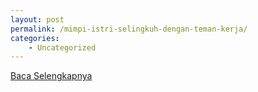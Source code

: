 ```yaml
---
layout: post
permalink: /mimpi-istri-selingkuh-dengan-teman-kerja/
categories:
    - Uncategorized
---
```


[Baca Selengkapnya](/05)